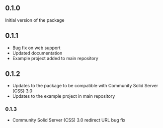 ## 0.1.0

Initial version of the package

## 0.1.1

* Bug fix on web support
* Updated documentation
* Example project added to main repository

## 0.1.2

* Updates to the package to be compatible with Community Solid Server (CSS) 3.0
* Updates to the example project in main repository

### 0.1.3

* Community Solid Server (CSS) 3.0 redirect URL bug fix

